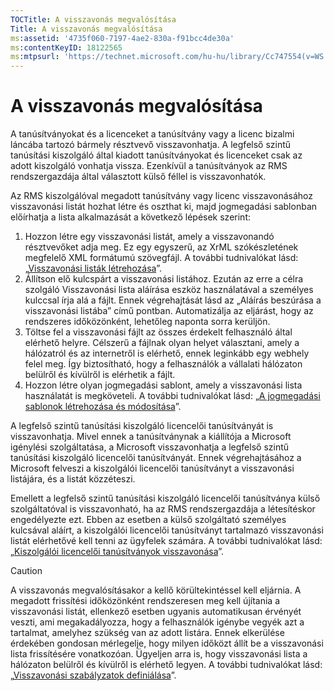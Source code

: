 ```yaml
---
TOCTitle: A visszavonás megvalósítása
Title: A visszavonás megvalósítása
ms:assetid: '4735f060-7197-4ae2-830a-f91bcc4de30a'
ms:contentKeyID: 18122565
ms:mtpsurl: 'https://technet.microsoft.com/hu-hu/library/Cc747554(v=WS.10)'
---
```


A visszavonás megvalósítása
===========================

A tanúsítványokat és a licenceket a tanúsítvány vagy a licenc bizalmi láncába tartozó bármely résztvevő visszavonhatja. A legfelső szintű tanúsítási kiszolgáló által kiadott tanúsítványokat és licenceket csak az adott kiszolgáló vonhatja vissza. Ezenkívül a tanúsítványok az RMS rendszergazdája által választott külső féllel is visszavonhatók.

Az RMS kiszolgálóval megadott tanúsítvány vagy licenc visszavonásához visszavonási listát hozhat létre és oszthat ki, majd jogmegadási sablonban előírhatja a lista alkalmazását a következő lépések szerint:

1.  Hozzon létre egy visszavonási listát, amely a visszavonandó résztvevőket adja meg. Ez egy egyszerű, az XrML szókészletének megfelelő XML formátumú szövegfájl. A további tudnivalókat lásd: „[Visszavonási listák létrehozása](https://technet.microsoft.com/1ef75199-3344-4225-84de-a863a777696a)”.
2.  Állítson elő kulcspárt a visszavonási listához. Ezután az erre a célra szolgáló Visszavonási lista aláírása eszköz használatával a személyes kulccsal írja alá a fájlt. Ennek végrehajtását lásd az „Aláírás beszúrása a visszavonási listába” című pontban. Automatizálja az eljárást, hogy az rendszeres időközönként, lehetőleg naponta sorra kerüljön.
3.  Töltse fel a visszavonási fájlt az összes érdekelt felhasználó által elérhető helyre. Célszerű a fájlnak olyan helyet választani, amely a hálózatról és az internetről is elérhető, ennek leginkább egy webhely felel meg. Így biztosítható, hogy a felhasználók a vállalati hálózaton belülről és kívülről is elérhetik a fájlt.
4.  Hozzon létre olyan jogmegadási sablont, amely a visszavonási lista használatát is megköveteli. A további tudnivalókat lásd: „[A jogmegadási sablonok létrehozása és módosítása](https://technet.microsoft.com/6014176f-ef71-4d29-b3e3-da129c18563d)”.

A legfelső szintű tanúsítási kiszolgáló licencelői tanúsítványát is visszavonhatja. Mivel ennek a tanúsítványnak a kiállítója a Microsoft igénylési szolgáltatása, a Microsoft visszavonhatja a legfelső szintű tanúsítási kiszolgáló licencelői tanúsítványát. Ennek végrehajtásához a Microsoft felveszi a kiszolgálói licencelői tanúsítványt a visszavonási listájára, és a listát közzéteszi.

Emellett a legfelső szintű tanúsítási kiszolgáló licencelői tanúsítványa külső szolgáltatóval is visszavonható, ha az RMS rendszergazdája a létesítéskor engedélyezte ezt. Ebben az esetben a külső szolgáltató személyes kulcsával aláírt, a kiszolgálói licencelői tanúsítványt tartalmazó visszavonási listát elérhetővé kell tenni az ügyfelek számára. A további tudnivalókat lásd: „[Kiszolgálói licencelői tanúsítványok visszavonása](https://technet.microsoft.com/8020861d-d196-4431-8282-044675ef5616)”.

> [!CAUTION]  
> A visszavonás megvalósításakor a kellő körültekintéssel kell eljárnia. A megadott frissítési időközönként rendszeresen meg kell újítania a visszavonási listát, ellenkező esetben ugyanis automatikusan érvényét veszti, ami megakadályozza, hogy a felhasználók igénybe vegyék azt a tartalmat, amelyhez szükség van az adott listára. Ennek elkerülése érdekében gondosan mérlegelje, hogy milyen időközt állít be a visszavonási lista frissítésére vonatkozóan. Ügyeljen arra is, hogy visszavonási lista a hálózaton belülről és kívülről is elérhető legyen. A további tudnivalókat lásd: „[Visszavonási szabályzatok definiálása](https://technet.microsoft.com/e2fffe9f-def7-439b-a8aa-43f8a065813d)”. 

